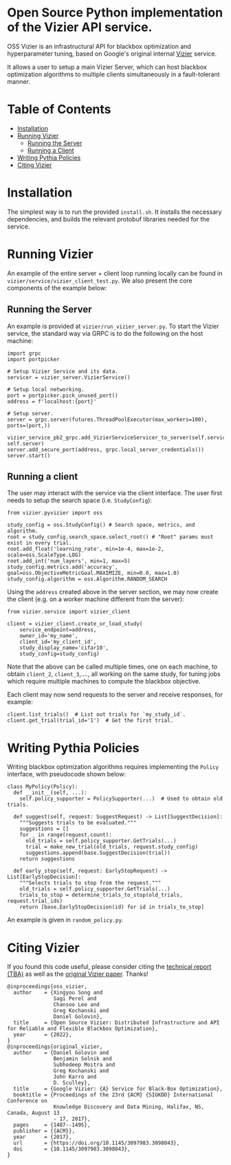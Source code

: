 # Open Source Python implementation of the Vizier API service.
OSS Vizier is an infrastructural API for blackbox optimization and hyperparameter tuning, based on Google's original internal [Vizier](https://dl.acm.org/doi/10.1145/3097983.3098043) service.

It allows a user to setup a main Vizier Server, which can host blackbox optimization algorithms to multiple clients simultaneously in a fault-tolerant manner.

# Table of Contents
* [Installation](#installation)
* [Running Vizier](#running-vizier)
  * [Running the Server](#running-the-server)
  * [Running a Client](#running-a-client)
* [Writing Pythia Policies](#writing-pythia-policies)
* [Citing Vizier](#citing-vizier)

# Installation
The simplest way is to run the provided `install.sh`. It installs the necessary dependencies, and builds the relevant protobuf libraries needed for the service.

# Running Vizier
An example of the entire server + client loop running locally can be found in `vizier/service/vizier_client_test.py`.
We also present the core components of the example below:

## Running the Server
An example is provided at `vizier/run_vizier_server.py`. To start the Vizier service, the standard way via GRPC is to do the following on the host machine:

```
import grpc
import portpicker

# Setup Vizier Service and its data.
servicer = vizier_server.VizierService()

# Setup local networking.
port = portpicker.pick_unused_port()
address = f'localhost:{port}'

# Setup server.
server = grpc.server(futures.ThreadPoolExecutor(max_workers=100), ports=(port,))

vizier_service_pb2_grpc.add_VizierServiceServicer_to_server(self.servicer, self.server)
server.add_secure_port(address, grpc.local_server_credentials())
server.start()
```

## Running a client
The user may interact with the service via the client interface. The user first needs to setup the search space (i.e. `StudyConfig`):

```
from vizier.pyvizier import oss

study_config = oss.StudyConfig() # Search space, metrics, and algorithm.
root = study_config.search_space.select_root() # "Root" params must exist in every trial.
root.add_float('learning_rate', min=1e-4, max=1e-2, scale=oss.ScaleType.LOG)
root.add_int('num_layers', min=1, max=5)
study_config.metrics.add('accuracy', goal=oss.ObjectiveMetricGoal.MAXIMIZE, min=0.0, max=1.0)
study_config.algorithm = oss.Algorithm.RANDOM_SEARCH
```

Using the `address` created above in the server section, we may now create the client (e.g. on a worker machine different from the server):

```
from vizier.service import vizier_client

client = vizier_client.create_or_load_study(
    service_endpoint=address,
    owner_id='my_name',
    client_id='my_client_id',
    study_display_name='cifar10',
    study_config=study_config)
```

Note that the above can be called multiple times, one on each machine, to obtain `client_2`, `client_3`,...., all working on the same study, for tuning jobs which require multiple machines to compute the blackbox objective.

Each client may now send requests to the server and receive responses, for example:

```
client.list_trials()  # List out trials for `my_study_id`.
client.get_trial(trial_id='1')  # Get the first trial.
```

# Writing Pythia Policies
Writing blackbox optimization algorithms requires implementing the `Policy` interface, with pseudocode shown below:

```
class MyPolicy(Policy):
  def __init__(self, ...):
    self.policy_supporter = PolicySupporter(...)  # Used to obtain old trials.

  def suggest(self, request: SuggestRequest) -> List[SuggestDecision]:
    """Suggests trials to be evaluated."""
    suggestions = []
    for _ in range(request.count):
      old_trials = self.policy_supporter.GetTrials(...)
      trial = make_new_trial(old_trials, request.study_config)
      suggestions.append(base.SuggestDecision(trial))
    return suggestions

  def early_stop(self, request: EarlyStopRequest) -> List[EarlyStopDecision]:
    """Selects trials to stop from the request."""
    old_trials = self.policy_supporter.GetTrials(...)
    trials_to_stop = determine_trials_to_stop(old_trials, request.trial_ids)
    return [base.EarlyStopDecision(id) for id in trials_to_stop]
```

An example is given in `random_policy.py`.

# Citing Vizier
If you found this code useful, please consider citing the [technical report (TBA)]() as well as the [original Vizier paper](https://dl.acm.org/doi/10.1145/3097983.3098043). Thanks!

```
@inproceedings{oss_vizier,
  author    = {Xingyou Song and
               Sagi Perel and
               Chansoo Lee and
               Greg Kochanski and
               Daniel Golovin},
  title     = {Open Source Vizier: Distributed Infrastructure and API for Reliable and Flexible Blackbox Optimization},
  year      = {2022},
}
@inproceedings{original_vizier,
  author    = {Daniel Golovin and
               Benjamin Solnik and
               Subhodeep Moitra and
               Greg Kochanski and
               John Karro and
               D. Sculley},
  title     = {Google Vizier: {A} Service for Black-Box Optimization},
  booktitle = {Proceedings of the 23rd {ACM} {SIGKDD} International Conference on
               Knowledge Discovery and Data Mining, Halifax, NS, Canada, August 13
               - 17, 2017},
  pages     = {1487--1495},
  publisher = {{ACM}},
  year      = {2017},
  url       = {https://doi.org/10.1145/3097983.3098043},
  doi       = {10.1145/3097983.3098043},
}
```
